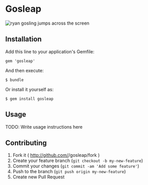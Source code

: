 # Gosleap

![ryan gosling jumps across the screen](https://raw.github.com/koriroys/gosleap/master/gosleap.gif)

## Installation

Add this line to your application's Gemfile:

    gem 'gosleap'

And then execute:

    $ bundle

Or install it yourself as:

    $ gem install gosleap

## Usage

TODO: Write usage instructions here

## Contributing

1. Fork it ( http://github.com/<my-github-username>/gosleap/fork )
2. Create your feature branch (`git checkout -b my-new-feature`)
3. Commit your changes (`git commit -am 'Add some feature'`)
4. Push to the branch (`git push origin my-new-feature`)
5. Create new Pull Request
